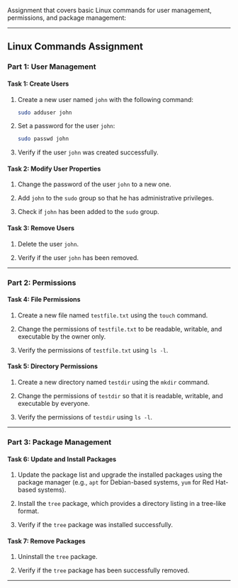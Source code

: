 Assignment that covers basic Linux commands for user management, permissions, and package management:

---

## Linux Commands Assignment

### Part 1: User Management

#### Task 1: Create Users

1. Create a new user named `john` with the following command:
   ```bash
   sudo adduser john
   ```

2. Set a password for the user `john`:
   ```bash
   sudo passwd john
   ```

3. Verify if the user `john` was created successfully.

#### Task 2: Modify User Properties

1. Change the password of the user `john` to a new one.

2. Add `john` to the `sudo` group so that he has administrative privileges.

3. Check if `john` has been added to the `sudo` group.

#### Task 3: Remove Users

1. Delete the user `john`.

2. Verify if the user `john` has been removed.

---

### Part 2: Permissions

#### Task 4: File Permissions

1. Create a new file named `testfile.txt` using the `touch` command.

2. Change the permissions of `testfile.txt` to be readable, writable, and executable by the owner only.

3. Verify the permissions of `testfile.txt` using `ls -l`.

#### Task 5: Directory Permissions

1. Create a new directory named `testdir` using the `mkdir` command.

2. Change the permissions of `testdir` so that it is readable, writable, and executable by everyone.

3. Verify the permissions of `testdir` using `ls -l`.

---

### Part 3: Package Management

#### Task 6: Update and Install Packages

1. Update the package list and upgrade the installed packages using the package manager (e.g., `apt` for Debian-based systems, `yum` for Red Hat-based systems).

2. Install the `tree` package, which provides a directory listing in a tree-like format.

3. Verify if the `tree` package was installed successfully.

#### Task 7: Remove Packages

1. Uninstall the `tree` package.

2. Verify if the `tree` package has been successfully removed.

---

